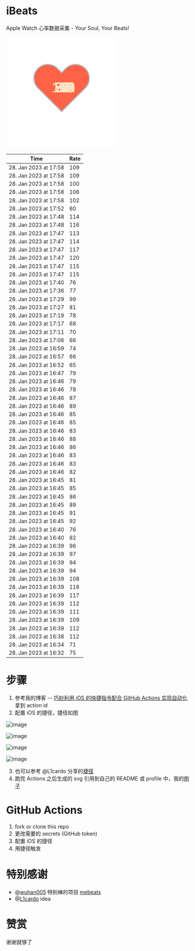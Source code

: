 # iBeats
Apple Watch 心率数据采集 - Your Soul, Your Beats!

![](./files/heart.svg)

<!--START_SECTION:my_heart_rate-->
| Time | Rate | 
 | ---- | ---- | 
| 28. Jan 2023 at 17:58 | 109 |
| 28. Jan 2023 at 17:58 | 109 |
| 28. Jan 2023 at 17:58 | 100 |
| 28. Jan 2023 at 17:58 | 106 |
| 28. Jan 2023 at 17:58 | 102 |
| 28. Jan 2023 at 17:52 | 60 |
| 28. Jan 2023 at 17:48 | 114 |
| 28. Jan 2023 at 17:48 | 116 |
| 28. Jan 2023 at 17:47 | 113 |
| 28. Jan 2023 at 17:47 | 114 |
| 28. Jan 2023 at 17:47 | 117 |
| 28. Jan 2023 at 17:47 | 120 |
| 28. Jan 2023 at 17:47 | 115 |
| 28. Jan 2023 at 17:47 | 115 |
| 28. Jan 2023 at 17:40 | 76 |
| 28. Jan 2023 at 17:36 | 77 |
| 28. Jan 2023 at 17:29 | 99 |
| 28. Jan 2023 at 17:27 | 81 |
| 28. Jan 2023 at 17:19 | 78 |
| 28. Jan 2023 at 17:17 | 68 |
| 28. Jan 2023 at 17:11 | 70 |
| 28. Jan 2023 at 17:06 | 66 |
| 28. Jan 2023 at 16:59 | 74 |
| 28. Jan 2023 at 16:57 | 66 |
| 28. Jan 2023 at 16:52 | 65 |
| 28. Jan 2023 at 16:47 | 79 |
| 28. Jan 2023 at 16:46 | 79 |
| 28. Jan 2023 at 16:46 | 78 |
| 28. Jan 2023 at 16:46 | 87 |
| 28. Jan 2023 at 16:46 | 89 |
| 28. Jan 2023 at 16:46 | 85 |
| 28. Jan 2023 at 16:46 | 85 |
| 28. Jan 2023 at 16:46 | 83 |
| 28. Jan 2023 at 16:46 | 88 |
| 28. Jan 2023 at 16:46 | 86 |
| 28. Jan 2023 at 16:46 | 83 |
| 28. Jan 2023 at 16:46 | 83 |
| 28. Jan 2023 at 16:46 | 82 |
| 28. Jan 2023 at 16:45 | 81 |
| 28. Jan 2023 at 16:45 | 85 |
| 28. Jan 2023 at 16:45 | 86 |
| 28. Jan 2023 at 16:45 | 89 |
| 28. Jan 2023 at 16:45 | 91 |
| 28. Jan 2023 at 16:45 | 92 |
| 28. Jan 2023 at 16:40 | 76 |
| 28. Jan 2023 at 16:40 | 82 |
| 28. Jan 2023 at 16:39 | 96 |
| 28. Jan 2023 at 16:39 | 97 |
| 28. Jan 2023 at 16:39 | 94 |
| 28. Jan 2023 at 16:39 | 94 |
| 28. Jan 2023 at 16:39 | 108 |
| 28. Jan 2023 at 16:39 | 118 |
| 28. Jan 2023 at 16:39 | 117 |
| 28. Jan 2023 at 16:39 | 112 |
| 28. Jan 2023 at 16:39 | 111 |
| 28. Jan 2023 at 16:39 | 109 |
| 28. Jan 2023 at 16:39 | 112 |
| 28. Jan 2023 at 16:38 | 112 |
| 28. Jan 2023 at 16:34 | 71 |
| 28. Jan 2023 at 16:32 | 75 |

<!--END_SECTION:my_heart_rate-->

# 步骤
1. 参考我的博客 -- [巧妙利用 iOS 的快捷指令配合 GitHub Actions 实现自动化](https://github.com/yihong0618/gitblog/issues/198) 拿到 action id
2. 配置 iOS 的捷径，捷径如图

![image](https://user-images.githubusercontent.com/15976103/122154218-0db0b480-ce97-11eb-93bb-5aec07c558dc.png)

![image](https://user-images.githubusercontent.com/15976103/122154236-186b4980-ce97-11eb-8e4b-70551a0391ae.png)

![image](https://user-images.githubusercontent.com/15976103/122154268-2d47dd00-ce97-11eb-902e-3acf292265a9.png)

![image](https://user-images.githubusercontent.com/15976103/122174055-fa144680-ceb4-11eb-9be2-3eb83cd516f7.png)

3. 也可以参考 @L1cardo 分享的[捷径](https://www.icloud.com/shortcuts/6ab6047b459c41ad822ad6b94b1c03d4)
4. 跑完 Actions 之后生成的 svg 引用到自己的 README 或 profile 中，我的[例子](https://github.com/yihong0618) 

# GitHub Actions

1. fork or clone this repo
2. 更改需要的 secrets (GitHub token)
3. 配置 iOS 的捷径
4. 用捷径触发

# 特别感谢
- @[wuhan005](https://github.com/wuhan005) 特别棒的项目 [mebeats](https://github.com/wuhan005/mebeats)
- @[L1cardo](https://github.com/L1cardo) idea

# 赞赏
谢谢就够了

